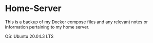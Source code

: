 # Home-Server
This is a backup of my Docker compose files and any relevant notes or information pertaining to my home server.

OS: Ubuntu 20.04.3 LTS

